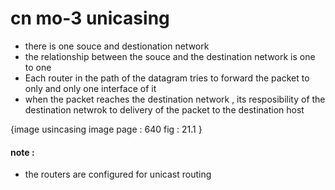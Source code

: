 # cn mo-3 unicasing 

* there is one souce and destionation network 
* the relationship between the souce and the destination network is one to one
* Each router in the path of the datagram tries to forward the packet to only and only one interface of it 
* when the packet reaches the destination network , its resposibility of the destination 
netwrok to delivery of the packet to the destination host 

{image usincasing image page : 640  fig : 21.1 }

#### note :
* the routers are configured for unicast routing 